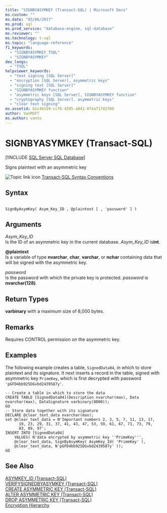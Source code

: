 ```yaml
---
title: "SIGNBYASYMKEY (Transact-SQL) | Microsoft Docs"
ms.custom: ""
ms.date: "03/06/2017"
ms.prod: sql
ms.prod_service: "database-engine, sql-database"
ms.reviewer: ""
ms.technology: t-sql
ms.topic: "language-reference"
f1_keywords: 
  - "SIGNBYASYMKEY_TSQL"
  - "SIGNBYASYMKEY"
dev_langs: 
  - "TSQL"
helpviewer_keywords: 
  - "text signing [SQL Server]"
  - "encryption [SQL Server], asymmetric keys"
  - "signing text [SQL Server]"
  - "SIGNBYASYMKEY function"
  - "asymmetric keys [SQL Server], SIGNBYASYMKEY function"
  - "cryptography [SQL Server], asymmetric keys"
  - "clear text signing"
ms.assetid: b1c46159-cc76-4205-a841-8f4a71742f80
author: VanMSFT
ms.author: vanto
---
```

# SIGNBYASYMKEY (Transact-SQL)
[!INCLUDE [SQL Server SQL Database](../../includes/applies-to-version/sql-asdb.md)]

  Signs plaintext with an asymmetric key  
  
 ![Topic link icon](../../database-engine/configure-windows/media/topic-link.gif "Topic link icon") [Transact-SQL Syntax Conventions](../../t-sql/language-elements/transact-sql-syntax-conventions-transact-sql.md)  
  
## Syntax  
  
```syntaxsql
  
SignByAsymKey( Asym_Key_ID , @plaintext [ , 'password' ] )  
```  
  
## Arguments  
 *Asym_Key_ID*  
 Is the ID of an asymmetric key in the current database. *Asym_Key_ID* is**int**.  
  
 **\@plaintext**  
 Is a variable of type **nvarchar**, **char**, **varchar**, or **nchar** containing data that will be signed with the asymmetric key.  
  
 *password*  
 Is the password with which the private key is protected. *password* is **nvarchar(128)**.  
  
## Return Types  
 **varbinary** with a maximum size of 8,000 bytes.  
  
## Remarks  
 Requires CONTROL permission on the asymmetric key.  
  
## Examples  
 The following example creates a table, `SignedData04`, in which to store plaintext and its signature. It next inserts a record in the table, signed with asymmetric key `PrimeKey`, which is first decrypted with password `'pGFD4bb925DGvbd2439587y'`.  
  
```  
-- Create a table in which to store the data  
CREATE TABLE [SignedData04](Description nvarchar(max), Data nvarchar(max), DataSignature varbinary(8000));  
GO  
-- Store data together with its signature  
DECLARE @clear_text_data nvarchar(max);  
set @clear_text_data = N'Important numbers 2, 3, 5, 7, 11, 13, 17,   
      19, 23, 29, 31, 37, 41, 43, 47, 53, 59, 61, 67, 71, 73, 79,  
      83, 89, 97';  
INSERT INTO [SignedData04]   
    VALUES( N'data encrypted by asymmetric key ''PrimeKey''',  
    @clear_text_data, SignByAsymKey( AsymKey_Id( 'PrimeKey' ),  
    @clear_text_data, N'pGFD4bb925DGvbd2439587y' ));  
GO  
```  
  
## See Also  
 [ASYMKEY_ID &#40;Transact-SQL&#41;](../../t-sql/functions/asymkey-id-transact-sql.md)   
 [VERIFYSIGNEDBYASYMKEY &#40;Transact-SQL&#41;](../../t-sql/functions/verifysignedbyasymkey-transact-sql.md)   
 [CREATE ASYMMETRIC KEY &#40;Transact-SQL&#41;](../../t-sql/statements/create-asymmetric-key-transact-sql.md)   
 [ALTER ASYMMETRIC KEY &#40;Transact-SQL&#41;](../../t-sql/statements/alter-asymmetric-key-transact-sql.md)   
 [DROP ASYMMETRIC KEY &#40;Transact-SQL&#41;](../../t-sql/statements/drop-asymmetric-key-transact-sql.md)   
 [Encryption Hierarchy](../../relational-databases/security/encryption/encryption-hierarchy.md)  
  
  
